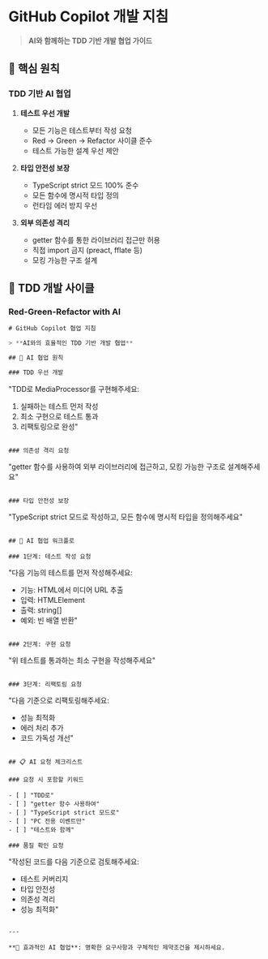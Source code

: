 # GitHub Copilot 개발 지침

> **AI와 함께하는 TDD 기반 개발 협업 가이드**

## 🎯 핵심 원칙

### TDD 기반 AI 협업

1. **테스트 우선 개발**
   - 모든 기능은 테스트부터 작성 요청
   - Red → Green → Refactor 사이클 준수
   - 테스트 가능한 설계 우선 제안

2. **타입 안전성 보장**
   - TypeScript strict 모드 100% 준수
   - 모든 함수에 명시적 타입 정의
   - 런타임 에러 방지 우선

3. **외부 의존성 격리**
   - getter 함수를 통한 라이브러리 접근만 허용
   - 직접 import 금지 (preact, fflate 등)
   - 모킹 가능한 구조 설계

## 🔄 TDD 개발 사이클

### Red-Green-Refactor with AI

```typescript
# GitHub Copilot 협업 지침

> **AI와의 효율적인 TDD 기반 개발 협업**

## 🎯 AI 협업 원칙

### TDD 우선 개발

```

"TDD로 MediaProcessor를 구현해주세요:

1. 실패하는 테스트 먼저 작성
2. 최소 구현으로 테스트 통과
3. 리팩토링으로 완성"

```

### 의존성 격리 요청

```

"getter 함수를 사용하여 외부 라이브러리에 접근하고, 모킹 가능한 구조로
설계해주세요"

```

### 타입 안전성 보장

```

"TypeScript strict 모드로 작성하고, 모든 함수에 명시적 타입을 정의해주세요"

```

## 🔄 AI 협업 워크플로

### 1단계: 테스트 작성 요청

```

"다음 기능의 테스트를 먼저 작성해주세요:

- 기능: HTML에서 미디어 URL 추출
- 입력: HTMLElement
- 출력: string[]
- 예외: 빈 배열 반환"

```

### 2단계: 구현 요청

```

"위 테스트를 통과하는 최소 구현을 작성해주세요"

```

### 3단계: 리팩토링 요청

```

"다음 기준으로 리팩토링해주세요:

- 성능 최적화
- 에러 처리 추가
- 코드 가독성 개선"

```

## 📋 AI 요청 체크리스트

### 요청 시 포함할 키워드

- [ ] "TDD로"
- [ ] "getter 함수 사용하여"
- [ ] "TypeScript strict 모드로"
- [ ] "PC 전용 이벤트만"
- [ ] "테스트와 함께"

### 품질 확인 요청

```

"작성된 코드를 다음 기준으로 검토해주세요:

- 테스트 커버리지
- 타입 안전성
- 의존성 격리
- 성능 최적화"

```

---

**🤖 효과적인 AI 협업**: 명확한 요구사항과 구체적인 제약조건을 제시하세요.
```
